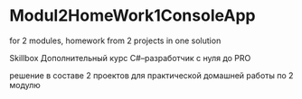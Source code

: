 # Modul2HomeWork1ConsoleApp
for 2 modules, homework from 2 projects in one solution

Skillbox Дополнительный курс
C#–разработчик с нуля до PRO

решение в составе 2 проектов для практической домашней работы по 2 модулю
